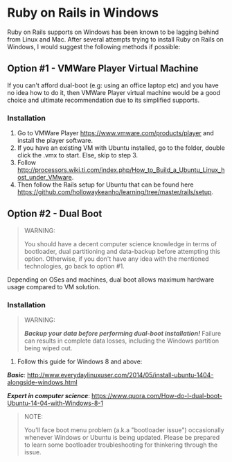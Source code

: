 # Ruby on Rails in Windows
Ruby on Rails supports on Windows has been known to be lagging behind from Linux and Mac.
After several attempts trying to install Ruby on Rails on Windows, I would suggest the following
methods if possible:

## Option #1 - VMWare Player Virtual Machine
If you can't afford dual-boot  (e.g: using an office laptop etc) and you have no idea how to do it, then VMWare Player virtual machine would be a good choice and ultimate recommendation due to its simplified supports.

### Installation
1. Go to VMWare Player https://www.vmware.com/products/player and install the player software.
2. If you have an existing VM with Ubuntu installed, go to the folder, double click the .vmx to start. Else, skip to step 3.
3. Follow http://processors.wiki.ti.com/index.php/How_to_Build_a_Ubuntu_Linux_host_under_VMware.
4. Then follow the Rails setup for Ubuntu that can be found here https://github.com/hollowaykeanho/learning/tree/master/rails/setup.



## Option #2 - Dual Boot
> WARNING:
>
> You should have a decent computer science knowledge in terms of bootloader, dual partitioning and data-backup before attempting this option.
> Otherwise, if you don't have any idea with the mentioned technologies, go back to option #1.

Depending on OSes and machines, dual boot allows maximum hardware usage compared to VM solution.

### Installation
> WARNING:
>
> ***Backup your data before performing dual-boot installation!***
> Failure can results in complete data losses, including the Windows partition being wiped out.

1. Follow this guide for Windows 8 and above:

***Basic***: http://www.everydaylinuxuser.com/2014/05/install-ubuntu-1404-alongside-windows.html

***Expert in computer science***: https://www.quora.com/How-do-I-dual-boot-Ubuntu-14-04-with-Windows-8-1

> NOTE:
>
> You'll face boot menu problem (a.k.a "bootloader issue") occasionally whenever Windows or Ubuntu is being updated.
> Please be prepared to learn some bootloader troubleshooting for thinkering through the issue.
